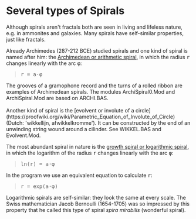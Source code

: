 # Several types of Spirals

Although spirals aren't fractals both are seen in living and lifeless nature, e.g. in ammonites and galaxies. Many spirals have self-similar properties, 
just like fractals. 

Already Archimedes (287-212 BCE) studied spirals and one kind of spiral is named after him: the 
[Archimedean or arithmetic spiral](https://en.wikipedia.org/wiki/Archimedean_spiral), in which the radius <span style="font-family:monospace">r</span> changes linearly with the arc <span style="font-family:monospace">φ</span>:<br>
<blockquote style="font-family:monospace">r = a·φ</blockquote>
The grooves of a gramophone record and the turns of a rolled ribbon are examples of Archimedean spirals.
The modules ArchiSpiral0.Mod and ArchiSpiral.Mod are based on ARCHI.BAS.
<br><br>
Another kind of spiral is the [evolvent or involute of a circle](https://proofwiki.org/wiki/Parametric_Equation_of_Involute_of_Circle) <nbsp></nbsp>(Dutch: 'wikkellijn, afwikkelkromme'). It can be constructed by the end of an unwinding string wound around a cilinder.
See WIKKEL.BAS and Evolvent.Mod.

The most abundant spiral in nature is the [growth spiral or logarithmic spiral](https://en.wikipedia.org/wiki/Logarithmic_spiral), in which the logarithm of the radius <span style="font-family:monospace">r</span> changes linearly with the arc <span style="font-family:monospace">φ</span>:

<blockquote style="font-family:monospace">ln(r) = a·φ</blockquote>

In the program we use an equivalent equation to calculate <span style="font-family:monospace">r</span>:

<blockquote style="font-family:monospace">r = exp(a·φ)</blockquote>

Logarithmic spirals are self-similar: they look the same at every scale. The Swiss mathematician Jacob Bernoulli (1654-1705) was so impressed by this property that he called this type of spiral <i>spira mirabilis</i> (wonderful spiral).
